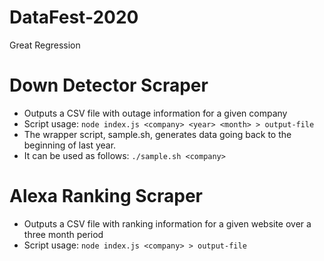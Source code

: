 # DataFest-2020
Great Regression


# Down Detector Scraper
* Outputs a CSV file with outage information for a given company
* Script usage: `node index.js <company> <year> <month> > output-file`
* The wrapper script, sample.sh, generates data going back to the beginning of last year.
* It can be used as follows: `./sample.sh <company>`

# Alexa Ranking Scraper
* Outputs a CSV file with ranking information for a given website over a three month period
* Script usage: `node index.js <company> > output-file`
